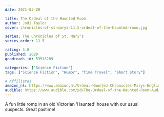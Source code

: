 ```yaml
---
date: 2021-03-20

title: The Ordeal of the Haunted Room
author: Jodi Taylor
cover: chronicles-of-st-marys-11.5-ordeal-of-the-haunted-room.jpg

series: The Chronicles of St. Mary's
series_order: 11.5

rating: 5.0
published: 2020
goodreads_id: 53518289

categories: ["Science Fiction"]
tags: ["Science Fiction", "Humor", "Time Travel", "Short Story"]

# Affiliates
amazon_nl: https://www.amazon.nl/Ordeal-Haunted-Chronicles-Marys-English-ebook/dp/B086RFXVSM/?&_encoding=UTF8&tag=sofielambre0f-21&linkCode=ur2&linkId=7a4a3da4bbedefc3b365d66da4542619&camp=247&creative=1211
audible: https://www.audible.com/pd/The-Ordeal-of-the-Haunted-Room-Audiobook/1472276604?ipRedirectOverride=true
---
```


A fun little romp in an old Victorian 'Haunted' house with our usual suspects. Great pastime!
